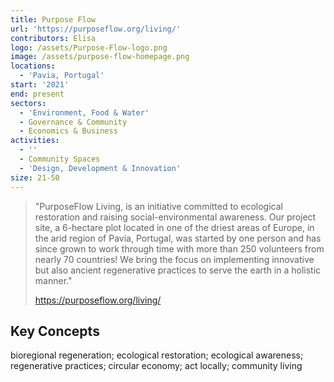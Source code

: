 ```yaml
---
title: Purpose Flow
url: 'https://purposeflow.org/living/'
contributors: Elisa
logo: /assets/Purpose-Flow-logo.png
image: /assets/purpose-flow-homepage.png
locations:
  - 'Pavia, Portugal'
start: '2021'
end: present
sectors:
  - 'Environment, Food & Water'
  - Governance & Community
  - Economics & Business
activities:
  - ''
  - Community Spaces
  - 'Design, Development & Innovation'
size: 21-50
---
```

> "PurposeFlow Living, is an initiative committed to ecological restoration and raising social-environmental awareness. Our project site, a 6-hectare plot located in one of the driest areas of Europe, in the arid region of Pavia, Portugal, was started by one person and has since grown to work through time with more than 250 volunteers from nearly 70 countries! We bring the focus on implementing innovative but also ancient regenerative practices to serve the earth in a holistic manner."
> 
> https://purposeflow.org/living/

## Key Concepts

bioregional regeneration; ecological restoration; ecological awareness; regenerative practices; circular economy; act locally; community living
